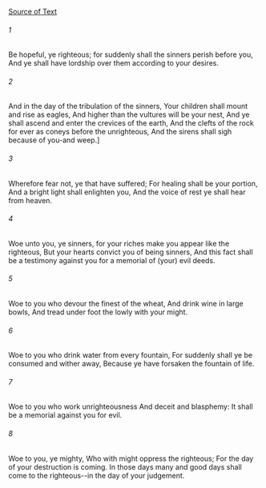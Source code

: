 [Source of Text](https://github.com/scrollmapper/bible_databases_deuterocanonical)

###### 1
Be hopeful, ye righteous; for suddenly shall the sinners perish before you, And ye shall have lordship over them according to your desires.

###### 2
And in the day of the tribulation of the sinners, Your children shall mount and rise as eagles, And higher than the vultures will be your nest, And ye shall ascend and enter the crevices of the earth, And the clefts of the rock for ever as coneys before the unrighteous, And the sirens shall sigh because of you-and weep.]

###### 3
Wherefore fear not, ye that have suffered; For healing shall be your portion, And a bright light shall enlighten you, And the voice of rest ye shall hear from heaven.

###### 4
Woe unto you, ye sinners, for your riches make you appear like the righteous, But your hearts convict you of being sinners, And this fact shall be a testimony against you for a memorial of (your) evil deeds.

###### 5
Woe to you who devour the finest of the wheat, And drink wine in large bowls, And tread under foot the lowly with your might.

###### 6
Woe to you who drink water from every fountain, For suddenly shall ye be consumed and wither away, Because ye have forsaken the fountain of life.

###### 7
Woe to you who work unrighteousness And deceit and blasphemy: It shall be a memorial against you for evil.

###### 8
Woe to you, ye mighty, Who with might oppress the righteous; For the day of your destruction is coming. In those days many and good days shall come to the righteous--in the day of your judgement.
